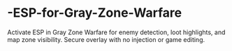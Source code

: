 # -ESP-for-Gray-Zone-Warfare
Activate ESP in Gray Zone Warfare for enemy detection, loot highlights, and map zone visibility. Secure overlay with no injection or game editing.
